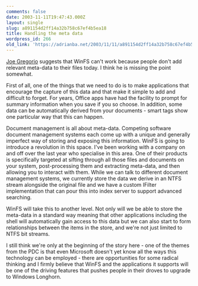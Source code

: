 ```yaml
---
comments: false
date: 2003-11-11T19:47:43.000Z
layout: single
slug: a891154d2ff14a32b758c67ef4b5ea18
title: Handling the meta data
wordpress_id: 266
old_link: 'https://adrianba.net/2003/11/11/a891154d2ff14a32b758c67ef4b5ea18/'
---
```

[
Joe Gregorio](http://bitworking.org/news/Longhorn_versus_the_light_of_day) suggests that WinFS can't work because people
don't add relevant meta-data to their files today. I think he is
missing the point somewhat.

First of all, one of the things that we need to do is to make
applications that encourage the capture of this data and that make
it simple to add and difficult to forget. For years, Office apps
have had the facility to prompt for summary information when you
save if you so choose. In addition, some data can be automatically
derived from your documents - smart tags show one particular way
that this can happen.

Document management is all about meta-data. Competing software
document management systems each come up with a unique and
generally imperfect way of storing and exposing this information.
WinFS is going to introduce a revolution in this space. I've been
working with a company on and off over the last year who specialise
in this area. One of their products is specifically targeted at
sifting through all those files and documents on your system,
post-processing them and extracting meta-data, and then allowing
you to interact with them. While we can talk to different document
management systems, we currently store the data we derive in an
NTFS stream alongside the original file and we have a custom
IFilter implementation that can pour this into index server to
support advanced searching.

WinFS will take this to another level. Not only will we be able
to store the meta-data in a standard way meaning that other
applications including the shell will automatically gain access to
this data but we can also start to form relationships between the
items in the store, and we're not just limited to NTFS bit
streams.

I still think we're only at the beginning of the story here -
one of the themes from the PDC is that even Microsoft doesn't yet
know all the ways this technology can be employed - there are
opportunities for some radical thinking and I firmly believe that
WinFS and the applications it supports will be one of the driving
features that pushes people in their droves to upgrade to Windows
Longhorn.
